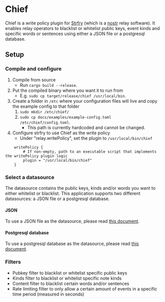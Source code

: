 # Chief

Chief is a write policy plugin for [Strfry](https://github.com/hoytech/strfry) (which is a [nostr](https://github.com/nostr-protocol/nostr) relay software).
It enables relay operators to blacklist or whitelist public keys, event kinds and specific words or sentences using either
a JSON file or a postgresql database.

## Setup

### Compile and configure

1. Compile from source
   - Run `cargo build --release`.
2. Put the compiled binary where you want it to run from
   - E.g. `sudo cp target/release/chief /usr/local/bin`.
3. Create a folder in `/etc` where your configuration files will live and copy the example config to that folder
    1. `sudo mkdir /etc/chief/`
    2. `sudo cp docs/examples/example-config.toml /etc/chief/config.toml`.
        - This path is currently hardcoded and cannot be changed.
4. Configure strfry to use Chief as the write policy
   - Under "relay.writePolicy", set the plugin to `/usr/local/bin/chief`
```
    writePolicy {
        # If non-empty, path to an executable script that implements the writePolicy plugin logic
        plugin = "/usr/local/bin/chief"
    }
```

### Select a datasource
The datasource contains the public keys, kinds and/or words you want to either whitelist or blacklist.
This application supports two different datasources: a JSON file or a postgresql database.

#### JSON

To use a JSON file as the datasource, please read [this document](docs/json_datasource.md).

#### Postgresql database

To use a postgresql database as the datasource, please read [this document](docs/postgresql_datasource.md).

### Filters

- Pubkey filter to blacklist or whitelist specific public keys
- Kinds filter to blacklist or whitelist specific note kinds
- Content filter to blacklist certain words and/or sentences
- Rate limiting filter to only allow a certain amount of events in a specific time period (measured in seconds)